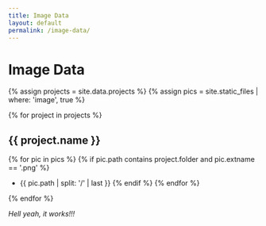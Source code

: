 ```yaml
---
title: Image Data
layout: default
permalink: /image-data/
---
```


# Image Data

{% assign projects = site.data.projects %}
{% assign pics = site.static_files | where: 'image', true %}

{% for project in projects %}
## {{ project.name }}

{% for pic in pics %}
{% if pic.path contains project.folder and pic.extname == '.png' %}
- {{ pic.path | split: '/' | last }}
{% endif %}
{% endfor %} <!-- end pics -->

{% endfor %} <!-- end project -->

*Hell yeah, it works!!!*